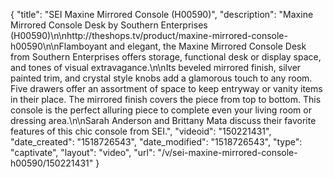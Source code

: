 {
    "title": "SEI Maxine Mirrored Console (H00590)",
    "description": "Maxine Mirrored Console Desk by Southern Enterprises (H00590)\n\nhttp:\/\/theshops.tv\/product\/maxine-mirrored-console-h00590\n\nFlamboyant and elegant, the Maxine Mirrored Console Desk from Southern Enterprises offers storage, functional desk or display space, and tones of visual extravagance.\n\nIts beveled mirrored finish, silver painted trim, and crystal style knobs add a glamorous touch to any room. Five drawers offer an assortment of space to keep entryway or vanity items in their place. The mirrored finish covers the piece from top to bottom. This console is the perfect alluring piece to complete even your living room or dressing area.\n\nSarah Anderson and Brittany Mata discuss their favorite features of this chic console from SEI.",
    "videoid": "150221431",
    "date_created": "1518726543",
    "date_modified": "1518726543",
    "type": "captivate",
    "layout": "video",
    "url": "\/v\/sei-maxine-mirrored-console-h00590\/150221431"
}